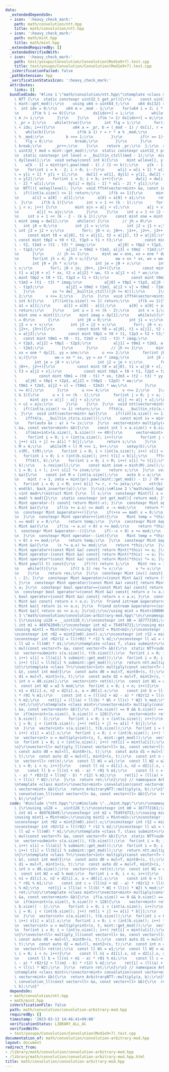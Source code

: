 ```yaml
---
data:
  _extendedDependsOn:
  - icon: ':heavy_check_mark:'
    path: math/convolution/ntt.hpp
    title: math/convolution/ntt.hpp
  - icon: ':heavy_check_mark:'
    path: math/mint.hpp
    title: math/mint.hpp
  _extendedRequiredBy: []
  _extendedVerifiedWith:
  - icon: ':heavy_check_mark:'
    path: test/yosupo/Convolution/Convolution(Mod1e9+7).test.cpp
    title: test/yosupo/Convolution/Convolution(Mod1e9+7).test.cpp
  _isVerificationFailed: false
  _pathExtension: hpp
  _verificationStatusIcon: ':heavy_check_mark:'
  attributes:
    links: []
  bundledCode: "#line 1 \"math/convolution/ntt.hpp\"\ntemplate <class mint>\r\nstruct\
    \ NTT {\r\n  static constexpr uint32_t get_pr(){\r\n    const uint32_t _mod =\
    \ mint::get_mod();\r\n    using u64 = uint64_t;\r\n    u64 ds[32] = {};\r\n  \
    \  int idx = 0;\r\n    u64 m = _mod - 1;\r\n    for(u64 i = 2; i * i <= m; i++){\r\
    \n      if(m % i == 0){\r\n        ds[idx++] = i;\r\n        while(m % i == 0)\
    \ m /= i;\r\n      }\r\n    }\r\n    if(m != 1) ds[idx++] = m;\r\n    uint32_t\
    \ _pr = 2;\r\n    while(true){\r\n      int flg = 1;\r\n      for(int i = 0; i\
    \ < idx; i++){\r\n        u64 a = _pr, b = (_mod - 1) / ds[i], r = 1;\r\n    \
    \    while(b){\r\n          if(b & 1) r = r * a % _mod;\r\n          a = a * a\
    \ % _mod;\r\n          b >>= 1;\r\n        }\r\n        if(r == 1){\r\n      \
    \    flg = 0;\r\n          break;\r\n        }\r\n      }\r\n      if(flg == 1)\
    \ break;\r\n      _pr++;\r\n    }\r\n    return _pr;\r\n  };\r\n  static constexpr\
    \ uint32_t mod = mint::get_mod();\r\n  static constexpr uint32_t pr = get_pr();\r\
    \n  static constexpr int level = __builtin_ctzll(mod - 1);\r\n  mint dw[level],\
    \ dy[level];\r\n  void setwy(const int k){\r\n    mint w[level], y[level];\r\n\
    \    w[k - 1] = mint(pr).pow((mod - 1) / (1 << k));\r\n    y[k - 1] = w[k - 1].inv();\r\
    \n    for(int i = k - 2; i > 0; i--)\r\n      w[i] = w[i + 1] * w[i + 1], y[i]\
    \ = y[i + 1] * y[i + 1];\r\n    dw[1] = w[1], dy[1] = y[1], dw[2] = w[2], dy[2]\
    \ = y[2];\r\n    for(int i = 3; i < k; i++){\r\n      dw[i] = dw[i - 1] * y[i\
    \ - 2] * w[i];\r\n      dy[i] = dy[i - 1] * w[i - 2] * y[i];\r\n    }\r\n  }\r\
    \n  NTT(){ setwy(level); }\r\n  void fft4(vector<mint> &a, const int k){\r\n \
    \   if((int)a.size() <= 1) return;\r\n    if(k == 1){\r\n      mint a1 = a[1];\r\
    \n      a[1] = a[0] - a[1];\r\n      a[0] = a[0] + a1;\r\n      return;\r\n  \
    \  }\r\n    if(k & 1){\r\n      int v = 1 << (k - 1);\r\n      for(int j = 0;\
    \ j < v; j++) {\r\n        mint ajv = a[j + v];\r\n        a[j + v] = a[j] - ajv;\r\
    \n        a[j] += ajv;\r\n      }\r\n    }\r\n    int u = 1 << (2 + (k & 1));\r\
    \n    int v = 1 << (k - 2 - (k & 1));\r\n    const mint one = mint(1);\r\n   \
    \ mint imag = dw[1];\r\n    while(v) {\r\n      // jh = 0\r\n      {\r\n     \
    \   int j0 = 0;\r\n        int j1 = v;\r\n        int j2 = j1 + v;\r\n       \
    \ int j3 = j2 + v;\r\n        for(; j0 < v; j0++, j1++, j2++, j3++){\r\n     \
    \     const mint t0 = a[j0], t1 = a[j1], t2 = a[j2], t3 = a[j3];\r\n         \
    \ const mint t0p2 = t0 + t2, t1p3 = t1 + t3;\r\n          const mint t0m2 = t0\
    \ - t2, t1m3 = (t1 - t3) * imag;\r\n          a[j0] = t0p2 + t1p3, a[j1] = t0p2\
    \ - t1p3;\r\n          a[j2] = t0m2 + t1m3, a[j3] = t0m2 - t1m3;\r\n        }\r\
    \n      }\r\n      // jh >= 1\r\n      mint ww = one, xx = one * dw[2], wx = one;\r\
    \n      for(int jh = 4; jh < u;){\r\n        ww = xx * xx, wx = ww * xx;\r\n \
    \       int j0 = jh * v;\r\n        int je = j0 + v;\r\n        int j2 = je +\
    \ v;\r\n        for(; j0 < je; j0++, j2++){\r\n          const mint t0 = a[j0],\
    \ t1 = a[j0 + v] * xx, t2 = a[j2] * ww, t3 = a[j2 + v] * wx;\r\n          const\
    \ mint t0p2 = t0 + t2, t1p3 = t1 + t3;\r\n          const mint t0m2 = t0 - t2,\
    \ t1m3 = (t1 - t3) * imag;\r\n          a[j0] = t0p2 + t1p3, a[j0 + v] = t0p2\
    \ - t1p3;\r\n          a[j2] = t0m2 + t1m3, a[j2 + v] = t0m2 - t1m3;\r\n     \
    \   }\r\n        xx *= dw[__builtin_ctzll((jh += 4))];\r\n      }\r\n      u <<=\
    \ 2;\r\n      v >>= 2;\r\n    }\r\n  }\r\n  void ifft4(vector<mint> &a, const\
    \ int k){\r\n    if((int)a.size() <= 1) return;\r\n    if(k == 1){\r\n      mint\
    \ a1 = a[1];\r\n      a[1] = a[0] - a[1];\r\n      a[0] = a[0] + a1;\r\n     \
    \ return;\r\n    }\r\n    int u = 1 << (k - 2);\r\n    int v = 1;\r\n    const\
    \ mint one = mint(1);\r\n    mint imag = dy[1];\r\n    while(u){\r\n      // jh\
    \ = 0\r\n      {\r\n        int j0 = 0;\r\n        int j1 = v;\r\n        int\
    \ j2 = v + v;\r\n        int j3 = j2 + v;\r\n        for(; j0 < v; j0++, j1++,\
    \ j2++, j3++){\r\n          const mint t0 = a[j0], t1 = a[j1], t2 = a[j2], t3\
    \ = a[j3];\r\n          const mint t0p1 = t0 + t1, t2p3 = t2 + t3;\r\n       \
    \   const mint t0m1 = t0 - t1, t2m3 = (t2 - t3) * imag;\r\n          a[j0] = t0p1\
    \ + t2p3, a[j2] = t0p1 - t2p3;\r\n          a[j1] = t0m1 + t2m3, a[j3] = t0m1\
    \ - t2m3;\r\n        }\r\n      }\r\n      // jh >= 1\r\n      mint ww = one,\
    \ xx = one * dy[2], yy = one;\r\n      u <<= 2;\r\n      for(int jh = 4; jh <\
    \ u;){\r\n        ww = xx * xx, yy = xx * imag;\r\n        int j0 = jh * v;\r\n\
    \        int je = j0 + v;\r\n        int j2 = je + v;\r\n        for(; j0 < je;\
    \ j0++, j2++){\r\n          const mint t0 = a[j0], t1 = a[j0 + v], t2 = a[j2],\
    \ t3 = a[j2 + v];\r\n          const mint t0p1 = t0 + t1, t2p3 = t2 + t3;\r\n\
    \          const mint t0m1 = (t0 - t1) * xx, t2m3 = (t2 - t3) * yy;\r\n      \
    \    a[j0] = t0p1 + t2p3, a[j2] = (t0p1 - t2p3) * ww;\r\n          a[j0 + v] =\
    \ t0m1 + t2m3, a[j2 + v] = (t0m1 - t2m3) * ww;\r\n        }\r\n        xx *= dy[__builtin_ctzll(jh\
    \ += 4)];\r\n      }\r\n      u >>= 4;\r\n      v <<= 2;\r\n    }\r\n    if(k\
    \ & 1){\r\n      u = 1 << (k - 1);\r\n      for(int j = 0; j < u; j++){\r\n  \
    \      mint ajv = a[j] - a[j + u];\r\n        a[j] += a[j + u];\r\n        a[j\
    \ + u] = ajv;\r\n      }\r\n    }\r\n  }\r\n  void ntt(vector<mint> &a){\r\n \
    \   if((int)a.size() <= 1) return;\r\n    fft4(a, __builtin_ctz(a.size()));\r\n\
    \  }\r\n  void intt(vector<mint> &a){\r\n    if((int)a.size() <= 1) return;\r\n\
    \    ifft4(a, __builtin_ctz(a.size()));\r\n    const mint iv = mint(a.size()).inv();\r\
    \n    for(auto &x : a) x *= iv;\r\n  }\r\n  vector<mint> multiply(const vector<mint>\
    \ &a, const vector<mint> &b){\r\n    const int l = a.size() + b.size() - 1;\r\n\
    \    if(min<int>(a.size(), b.size()) <= 40){\r\n      vector<mint> s(l);\r\n \
    \     for(int i = 0; i < (int)a.size(); i++)\r\n        for(int j = 0; j < (int)b.size();\
    \ j++) s[i + j] += a[i] * b[j];\r\n      return s;\r\n    }\r\n    int k = 2,\
    \ M = 4;\r\n    while(M < l) M <<= 1, k++;\r\n    setwy(k);\r\n    vector<mint>\
    \ s(M), t(M);\r\n    for(int i = 0; i < (int)a.size(); i++) s[i] = a[i];\r\n \
    \   for(int i = 0; i < (int)b.size(); i++) t[i] = b[i];\r\n    fft4(s, k);\r\n\
    \    fft4(t, k);\r\n    for(int i = 0; i < M; i++) s[i] *= t[i];\r\n    ifft4(s,\
    \ k);\r\n    s.resize(l);\r\n    const mint invm = mint(M).inv();\r\n    for(int\
    \ i = 0; i < l; i++) s[i] *= invm;\r\n    return s;\r\n  }\r\n  void ntt_doubling(vector<mint>\
    \ &a){\r\n    const int M = (int)a.size();\r\n    auto b = a;\r\n    intt(b);\r\
    \n    mint r = 1, zeta = mint(pr).pow((mint::get_mod() - 1) / (M << 1));\r\n \
    \   for(int i = 0; i < M; i++) b[i] *= r, r *= zeta;\r\n    ntt(b);\r\n    copy(begin(b),\
    \ end(b), back_inserter(a));\r\n  }\r\n};\n#line 2 \"math/mint.hpp\"\n\r\ntemplate\
    \ <int mod>\r\nstruct Mint {\r\n  ll x;\r\n  constexpr Mint(ll x = 0) : x((x +\
    \ mod) % mod){}\r\n  static constexpr int get_mod(){ return mod; }\r\n  constexpr\
    \ Mint operator-() const{ return Mint(-x); }\r\n  constexpr Mint operator+=(const\
    \ Mint &a){\r\n    if((x += a.x) >= mod) x -= mod;\r\n    return *this;\r\n  }\r\
    \n  constexpr Mint &operator++(){\r\n    if(++x == mod) x = 0;\r\n    return *this;\r\
    \n  }\r\n  constexpr Mint operator++(int){\r\n    Mint temp = *this;\r\n    if(++x\
    \ == mod) x = 0;\r\n    return temp;\r\n  }\r\n  constexpr Mint &operator-=(const\
    \ Mint &a){\r\n    if((x -= a.x) < 0) x += mod;\r\n    return *this;\r\n  }\r\n\
    \  constexpr Mint &operator--(){\r\n    if(--x < 0) x += mod;\r\n    return *this;\r\
    \n  }\r\n  constexpr Mint operator--(int){\r\n    Mint temp = *this;\r\n    if(--x\
    \ < 0) x += mod;\r\n    return temp;\r\n  }\r\n  constexpr Mint &operator*=(const\
    \ Mint &a){\r\n    (x *= a.x) %= mod;\r\n    return *this;\r\n  }\r\n  constexpr\
    \ Mint operator+(const Mint &a) const{ return Mint(*this) += a; }\r\n  constexpr\
    \ Mint operator-(const Mint &a) const{ return Mint(*this) -= a; }\r\n  constexpr\
    \ Mint operator*(const Mint &a) const{ return Mint(*this) *= a; }\r\n  constexpr\
    \ Mint pow(ll t) const{\r\n    if(!t) return 1;\r\n    Mint res = 1, v = *this;\r\
    \n    while(t){\r\n      if(t & 1) res *= v;\r\n      v *= v;\r\n      t >>= 1;\r\
    \n    }\r\n    return res;\r\n  }\r\n  constexpr Mint inv() const{ return pow(mod\
    \ - 2); }\r\n  constexpr Mint &operator/=(const Mint &a){ return (*this) *= a.inv();\
    \ }\r\n  constexpr Mint operator/(const Mint &a) const{ return Mint(*this) /=\
    \ a; }\r\n  constexpr bool operator==(const Mint &a) const{ return x == a.x; }\r\
    \n  constexpr bool operator!=(const Mint &a) const{ return x != a.x; }\r\n  constexpr\
    \ bool operator<(const Mint &a) const{ return x < a.x; }\r\n  constexpr bool operator>(const\
    \ Mint &a) const{ return x > a.x; }\r\n  friend istream &operator>>(istream &is,\
    \ Mint &a){ return is >> a.x; }\r\n  friend ostream &operator<<(ostream &os, const\
    \ Mint &a){ return os << a.x; }\r\n};\r\n//using mint = Mint<1000000007>;\n#line\
    \ 3 \"math/convolution/convolution-arbitrary-mod.hpp\"\n\r\nnamespace ArbitraryNTT\
    \ {\r\nusing u128 = __uint128_t;\r\nconstexpr int m0 = 167772161;\r\nconstexpr\
    \ int m1 = 469762049;\r\nconstexpr int m2 = 754974721;\r\nusing mint0 = Mint<m0>;\r\
    \nusing mint1 = Mint<m1>;\r\nusing mint2 = Mint<m2>;\r\nconstexpr int r01 = mint1(m0).inv().x;\r\
    \nconstexpr int r02 = mint2(m0).inv().x;\r\nconstexpr int r12 = mint2(m1).inv().x;\r\
    \nconstexpr int r02r12 = ll(r02) * r12 % m2;\r\nconstexpr ll w1 = m0;\r\nconstexpr\
    \ ll w2 = ll(m0) * m1;\r\n\r\ntemplate <class T, class submint>\r\nvector<submint>\
    \ mul(const vector<T> &a, const vector<T> &b){\r\n  static NTT<submint> ntt;\r\
    \n  vector<submint> s(a.size()), t(b.size());\r\n  for(int i = 0; i < (int)a.size();\
    \ i++) s[i] = ll(a[i] % submint::get_mod());\r\n  for(int i = 0; i < (int)b.size();\
    \ i++) t[i] = ll(b[i] % submint::get_mod());\r\n  return ntt.multiply(s, t);\r\
    \n}\r\ntemplate <class T>\r\nvector<int> multiply(const vector<T> &s, const vector<T>\
    \ &t, const int mod){\r\n  const auto d0 = mul<T, mint0>(s, t);\r\n  const auto\
    \ d1 = mul<T, mint1>(s, t);\r\n  const auto d2 = mul<T, mint2>(s, t);\r\n  const\
    \ int n = d0.size();\r\n  vector<int> ret(n);\r\n  const int W1 = w1 % mod;\r\n\
    \  const int W2 = w2 % mod;\r\n  for(int i = 0; i < n; i++){\r\n    const int\
    \ n1 = d1[i].x, n2 = d2[i].x, a = d0[i].x;\r\n    const int b = ll(n1 + m1 - a)\
    \ * r01 % m1;\r\n    const int c = (ll(n2 + m2 - a) * r02r12 + ll(m2 - b) * r12)\
    \ % m2;\r\n    ret[i] = (ll(a) + ll(b) * W1 + ll(c) * W2) % mod;\r\n  }\r\n  return\
    \ ret;\r\n}\r\ntemplate <class mint>\r\nvector<mint> multiply(const vector<mint>\
    \ &a, const vector<mint> &b){\r\n  if(a.size() == 0 && b.size() == 0) return {};\r\
    \n  if(min<int>(a.size(), b.size()) < 128){\r\n    vector<mint> ret(a.size() +\
    \ b.size() - 1);\r\n    for(int i = 0; i < (int)a.size(); i++)\r\n      for(int\
    \ j = 0; j < (int)b.size(); j++) ret[i + j] += a[i] * b[j];\r\n    return ret;\r\
    \n  }\r\n  vector<int> s(a.size()), t(b.size());\r\n  for(int i = 0; i < (int)a.size();\
    \ i++) s[i] = a[i].x;\r\n  for(int i = 0; i < (int)b.size(); i++) t[i] = b[i].x;\r\
    \n  vector<int> u = multiply<int>(s, t, mint::get_mod());\r\n  vector<mint> ret(u.size());\r\
    \n  for(int i = 0; i < (int)u.size(); i++) ret[i] = mint(u[i]);\r\n  return ret;\r\
    \n}\r\nvector<ll> multiply_ll(const vector<ll> &s, const vector<ll> &t){\r\n \
    \ const auto d0 = mul<ll, mint0>(s, t);\r\n  const auto d1 = mul<ll, mint1>(s,\
    \ t);\r\n  const auto d2 = mul<ll, mint2>(s, t);\r\n  const int n = d0.size();\r\
    \n  vector<ll> ret(n);\r\n  const ll W1 = w1;\r\n  const ll W2 = w2;\r\n  for(int\
    \ i = 0; i < n; i++){\r\n    const ll n1 = d1[i].x, n2 = d2[i].x, a = d0[i].x;\r\
    \n    const ll b = ll(n1 + m1 - a) * r01 % m1;\r\n    const ll c = (ll(n2 + m2\
    \ - a) * r02r12 + ll(m2 - b) * r12) % m2;\r\n    ret[i] = (ll(a) + ll(b) * W1\
    \ + ll(c) * W2);\r\n  }\r\n  return ret;\r\n}\r\n} // namespace ArbitraryNTT\r\
    \ntemplate <class mint>\r\nvector<mint> convolution(const vector<mint> &a, const\
    \ vector<mint> &b){\r\n  return ArbitraryNTT::multiply(a, b);\r\n}\r\nvector<ll>\
    \ convolution_ll(const vector<ll> &a, const vector<ll> &b){\r\n  return ArbitraryNTT::multiply_ll(a,\
    \ b);\r\n}\n"
  code: "#include \"ntt.hpp\"\r\n#include \"../mint.hpp\"\r\n\r\nnamespace ArbitraryNTT\
    \ {\r\nusing u128 = __uint128_t;\r\nconstexpr int m0 = 167772161;\r\nconstexpr\
    \ int m1 = 469762049;\r\nconstexpr int m2 = 754974721;\r\nusing mint0 = Mint<m0>;\r\
    \nusing mint1 = Mint<m1>;\r\nusing mint2 = Mint<m2>;\r\nconstexpr int r01 = mint1(m0).inv().x;\r\
    \nconstexpr int r02 = mint2(m0).inv().x;\r\nconstexpr int r12 = mint2(m1).inv().x;\r\
    \nconstexpr int r02r12 = ll(r02) * r12 % m2;\r\nconstexpr ll w1 = m0;\r\nconstexpr\
    \ ll w2 = ll(m0) * m1;\r\n\r\ntemplate <class T, class submint>\r\nvector<submint>\
    \ mul(const vector<T> &a, const vector<T> &b){\r\n  static NTT<submint> ntt;\r\
    \n  vector<submint> s(a.size()), t(b.size());\r\n  for(int i = 0; i < (int)a.size();\
    \ i++) s[i] = ll(a[i] % submint::get_mod());\r\n  for(int i = 0; i < (int)b.size();\
    \ i++) t[i] = ll(b[i] % submint::get_mod());\r\n  return ntt.multiply(s, t);\r\
    \n}\r\ntemplate <class T>\r\nvector<int> multiply(const vector<T> &s, const vector<T>\
    \ &t, const int mod){\r\n  const auto d0 = mul<T, mint0>(s, t);\r\n  const auto\
    \ d1 = mul<T, mint1>(s, t);\r\n  const auto d2 = mul<T, mint2>(s, t);\r\n  const\
    \ int n = d0.size();\r\n  vector<int> ret(n);\r\n  const int W1 = w1 % mod;\r\n\
    \  const int W2 = w2 % mod;\r\n  for(int i = 0; i < n; i++){\r\n    const int\
    \ n1 = d1[i].x, n2 = d2[i].x, a = d0[i].x;\r\n    const int b = ll(n1 + m1 - a)\
    \ * r01 % m1;\r\n    const int c = (ll(n2 + m2 - a) * r02r12 + ll(m2 - b) * r12)\
    \ % m2;\r\n    ret[i] = (ll(a) + ll(b) * W1 + ll(c) * W2) % mod;\r\n  }\r\n  return\
    \ ret;\r\n}\r\ntemplate <class mint>\r\nvector<mint> multiply(const vector<mint>\
    \ &a, const vector<mint> &b){\r\n  if(a.size() == 0 && b.size() == 0) return {};\r\
    \n  if(min<int>(a.size(), b.size()) < 128){\r\n    vector<mint> ret(a.size() +\
    \ b.size() - 1);\r\n    for(int i = 0; i < (int)a.size(); i++)\r\n      for(int\
    \ j = 0; j < (int)b.size(); j++) ret[i + j] += a[i] * b[j];\r\n    return ret;\r\
    \n  }\r\n  vector<int> s(a.size()), t(b.size());\r\n  for(int i = 0; i < (int)a.size();\
    \ i++) s[i] = a[i].x;\r\n  for(int i = 0; i < (int)b.size(); i++) t[i] = b[i].x;\r\
    \n  vector<int> u = multiply<int>(s, t, mint::get_mod());\r\n  vector<mint> ret(u.size());\r\
    \n  for(int i = 0; i < (int)u.size(); i++) ret[i] = mint(u[i]);\r\n  return ret;\r\
    \n}\r\nvector<ll> multiply_ll(const vector<ll> &s, const vector<ll> &t){\r\n \
    \ const auto d0 = mul<ll, mint0>(s, t);\r\n  const auto d1 = mul<ll, mint1>(s,\
    \ t);\r\n  const auto d2 = mul<ll, mint2>(s, t);\r\n  const int n = d0.size();\r\
    \n  vector<ll> ret(n);\r\n  const ll W1 = w1;\r\n  const ll W2 = w2;\r\n  for(int\
    \ i = 0; i < n; i++){\r\n    const ll n1 = d1[i].x, n2 = d2[i].x, a = d0[i].x;\r\
    \n    const ll b = ll(n1 + m1 - a) * r01 % m1;\r\n    const ll c = (ll(n2 + m2\
    \ - a) * r02r12 + ll(m2 - b) * r12) % m2;\r\n    ret[i] = (ll(a) + ll(b) * W1\
    \ + ll(c) * W2);\r\n  }\r\n  return ret;\r\n}\r\n} // namespace ArbitraryNTT\r\
    \ntemplate <class mint>\r\nvector<mint> convolution(const vector<mint> &a, const\
    \ vector<mint> &b){\r\n  return ArbitraryNTT::multiply(a, b);\r\n}\r\nvector<ll>\
    \ convolution_ll(const vector<ll> &a, const vector<ll> &b){\r\n  return ArbitraryNTT::multiply_ll(a,\
    \ b);\r\n}"
  dependsOn:
  - math/convolution/ntt.hpp
  - math/mint.hpp
  isVerificationFile: false
  path: math/convolution/convolution-arbitrary-mod.hpp
  requiredBy: []
  timestamp: '2023-03-13 14:46:41+09:00'
  verificationStatus: LIBRARY_ALL_AC
  verifiedWith:
  - test/yosupo/Convolution/Convolution(Mod1e9+7).test.cpp
documentation_of: math/convolution/convolution-arbitrary-mod.hpp
layout: document
redirect_from:
- /library/math/convolution/convolution-arbitrary-mod.hpp
- /library/math/convolution/convolution-arbitrary-mod.hpp.html
title: math/convolution/convolution-arbitrary-mod.hpp
---
```

